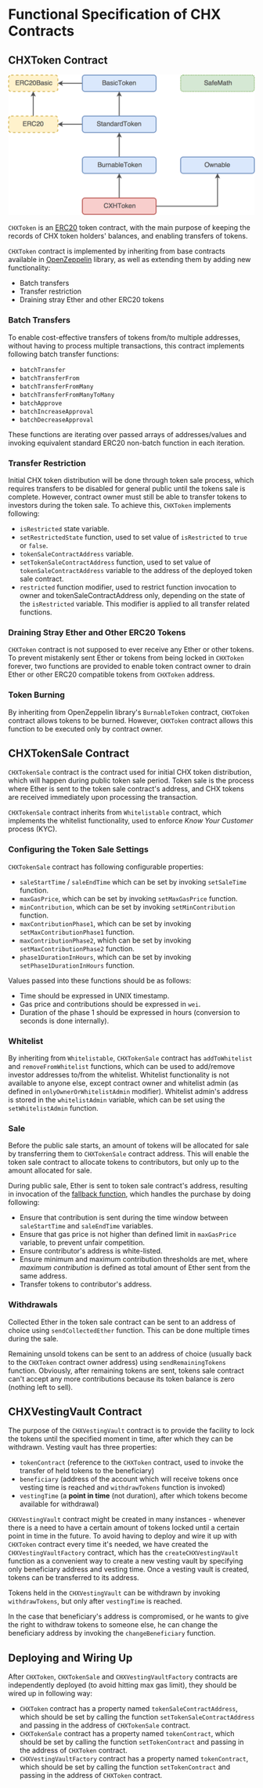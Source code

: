 Functional Specification of CHX Contracts
=========================================


## CHXToken Contract

![CHX Token Contract Hierarchy](CHXTokenContractHierarchy.png)

`CHXToken` is an [ERC20](https://theethereum.wiki/w/index.php/ERC20_Token_Standard) token contract, with the main purpose of keeping the records of CHX token holders' balances, and enabling transfers of tokens.

`CHXToken` contract is implemented by inheriting from base contracts available in [OpenZeppelin](https://github.com/OpenZeppelin/zeppelin-solidity) library, as well as extending them by adding new functionality:

- Batch transfers
- Transfer restriction
- Draining stray Ether and other ERC20 tokens


### Batch Transfers

To enable cost-effective transfers of tokens from/to multiple addresses, without having to process multiple transactions, this contract implements following batch transfer functions:

- `batchTransfer`
- `batchTransferFrom`
- `batchTransferFromMany`
- `batchTransferFromManyToMany`
- `batchApprove`
- `batchIncreaseApproval`
- `batchDecreaseApproval`

These functions are iterating over passed arrays of addresses/values and invoking equivalent standard ERC20 non-batch function in each iteration.


### Transfer Restriction

Initial CHX token distribution will be done through token sale process, which requires transfers to be disabled for general public until the tokens sale is complete. However, contract owner must still be able to transfer tokens to investors during the token sale. To achieve this, `CHXToken` implements following:

- `isRestricted` state variable.
- `setRestrictedState` function, used to set value of `isRestricted` to `true` or `false`.
- `tokenSaleContractAddress` variable.
- `setTokenSaleContractAddress` function, used to set value of `tokenSaleContractAddress` variable to the address of the deployed token sale contract.
- `restricted` function modifier, used to restrict function invocation to owner and tokenSaleContractAddress only, depending on the state of the `isRestricted` variable. This modifier is applied to all transfer related functions.


### Draining Stray Ether and Other ERC20 Tokens

`CHXToken` contract is not supposed to ever receive any Ether or other tokens. To prevent mistakenly sent Ether or tokens from being locked in `CHXToken` forever, two functions are provided to enable token contract owner to drain Ether or other ERC20 compatible tokens from `CHXToken` address.


### Token Burning

By inheriting from OpenZeppelin library's `BurnableToken` contract, `CHXToken` contract allows tokens to be burned. However, `CHXToken` contract allows this function to be executed only by contract owner.


## CHXTokenSale Contract

`CHXTokenSale` contract is the contract used for initial CHX token distribution, which will happen during public token sale period. Token sale is the process where Ether is sent to the token sale contract's address, and CHX tokens are received immediately upon processing the transaction.

`CHXTokenSale` contract inherits from `Whitelistable` contract, which implements the whitelist functionality, used to enforce *Know Your Customer* process (KYC).


### Configuring the Token Sale Settings

`CHXTokenSale` contract has following configurable properties:

- `saleStartTime` / `saleEndTime` which can be set by invoking `setSaleTime` function.
- `maxGasPrice`, which can be set by invoking `setMaxGasPrice` function.
- `minContribution`, which can be set by invoking `setMinContribution` function.
- `maxContributionPhase1`, which can be set by invoking `setMaxContributionPhase1` function.
- `maxContributionPhase2`, which can be set by invoking `setMaxContributionPhase2` function.
- `phase1DurationInHours`, which can be set by invoking `setPhase1DurationInHours` function.

Values passed into these functions should be as follows:

- Time should be expressed in UNIX timestamp.
- Gas price and contributions should be expressed in `wei`.
- Duration of the phase 1 should be expressed in hours (conversion to seconds is done internally).


### Whitelist

By inheriting from `Whitelistable`, `CHXTokenSale` contract has `addToWhitelist` and `removeFromWhitelist` functions, which can be used to add/remove investor addresses to/from the whitelist. Whitelist functionality is not available to anyone else, except contract owner and whitelist admin (as defined in `onlyOwnerOrWhitelistAdmin` modifier). Whitelist admin's address is stored in the `whitelistAdmin` variable, which can be set using the `setWhitelistAdmin` function.


### Sale

Before the public sale starts, an amount of tokens will be allocated for sale by transferring them to `CHXTokenSale` contract address. This will enable the token sale contract to allocate tokens to contributors, but only up to the amount allocated for sale.

During public sale, Ether is sent to token sale contract's address, resulting in invocation of the [fallback function](http://solidity.readthedocs.io/en/develop/contracts.html#fallback-function), which handles the purchase by doing following:

- Ensure that contribution is sent during the time window between `saleStartTime` and `saleEndTime` variables.
- Ensure that gas price is not higher than defined limit in `maxGasPrice` variable, to prevent unfair competition.
- Ensure contributor's address is white-listed.
- Ensure minimum and maximum contribution thresholds are met, where *maximum contribution* is defined as total amount of Ether sent from the same address.
- Transfer tokens to contributor's address.


### Withdrawals

Collected Ether in the token sale contract can be sent to an address of choice using `sendCollectedEther` function. This can be done multiple times during the sale.

Remaining unsold tokens can be sent to an address of choice (usually back to the `CHXToken` contract owner address) using `sendRemainingTokens` function. Obviously, after remaining tokens are sent, tokens sale contract can't accept any more contributions because its token balance is zero (nothing left to sell).


## CHXVestingVault Contract

The purpose of the `CHXVestingVault` contract is to provide the facility to lock the tokens until the specified moment in time, after which they can be withdrawn. Vesting vault has three properties:

- `tokenContract` (reference to the `CHXToken` contract, used to invoke the transfer of held tokens to the beneficiary)
- `beneficiary` (address of the account which will receive tokens once vesting time is reached and `withdrawTokens` function is invoked)
- `vestingTime` (a **point in time** (not duration), after which tokens become available for withdrawal)

`CHXVestingVault` contract might be created in many instances - whenever there is a need to have a certain amount of tokens locked until a certain point in time in the future.
To avoid having to deploy and wire it up with `CHXToken` contract every time it's needed, we have created the `CHXVestingVaultFactory` contract, which has the `createCHXVestingVault` function as a convenient way to create a new vesting vault by specifying only beneficiary address and vesting time.
Once a vesting vault is created, tokens can be transferred to its address.

Tokens held in the `CHXVestingVault` can be withdrawn by invoking `withdrawTokens`, but only after `vestingTime` is reached.

In the case that beneficiary's address is compromised, or he wants to give the right to withdraw tokens to someone else, he can change the beneficiary address by invoking the `changeBeneficiary` function.


## Deploying and Wiring Up

After `CHXToken`, `CHXTokenSale` and `CHXVestingVaultFactory` contracts are independently deployed (to avoid hitting max gas limit), they should be wired up in following way:

- `CHXToken` contract has a property named `tokenSaleContractAddress`, which should be set by calling the function `setTokenSaleContractAddress` and passing in the address of `CHXTokenSale` contract.
- `CHXTokenSale` contract has a property named `tokenContract`, which should be set by calling the function `setTokenContract` and passing in the address of `CHXToken` contract.
- `CHXVestingVaultFactory` contract has a property named `tokenContract`, which should be set by calling the function `setTokenContract` and passing in the address of `CHXToken` contract.
